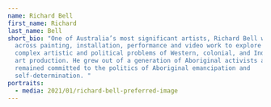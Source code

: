 ```yaml
---
name: Richard Bell
first_name: Richard
last_name: Bell
short_bio: "One of Australia’s most significant artists, Richard Bell works
  across painting, installation, performance and video work to explore the
  complex artistic and political problems of Western, colonial, and Indigenous
  art production. He grew out of a generation of Aboriginal activists and has
  remained committed to the politics of Aboriginal emancipation and
  self-determination. "
portraits:
  - media: 2021/01/richard-bell-preferred-image
---
```

